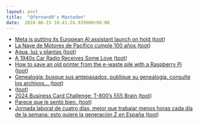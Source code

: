 ```yaml
---
layout: post
title:  "@fernand0's Mastodon"
date:  2024-06-15 10:41:24.939000+00:00
---
```

*  [Meta is putting its European AI assistant launch on hold ](https://www.theverge.com/2024/6/14/24178591/meta-ai-assistant-europe-ireland-privacy-objection) ([toot](https://mastodon.social/@fernand0/112620213694381529))
*  [La Nave de Motores de Pacífico cumple 100 años ](https://www.madridiario.es/movil/noticia/531796/retiro/la-nave-de-motores-de-pacifico-cumple-100-anos.htm) ([toot](https://mastodon.social/@fernand0/112620007917180503))
*  [Agua, luz y plantas ](https://www.flickr.com/photos/fernand0/53763795743) ([toot](https://mastodon.social/@fernand0/112619980299998612))
*  [A 1940s Car Radio Receives Some Love ](https://hackaday.com/2024/06/13/a-1940s-car-radio-receives-some-love) ([toot](https://mastodon.social/@fernand0/112619698497722777))
*  [How to save an old printer from the e-waste pile with a Raspberry Pi ](https://ounapuu.ee/posts/2024/06/12/save-old-printer) ([toot](https://mastodon.social/@fernand0/112619507614984734))
*  [Genealogía: busque sus antepasados, publique su genealogía, consulte los archivos...  ](https://es.geneanet.org/) ([toot](https://mastodon.social/@fernand0/112617998738786906))
*  [ ](https://mastodon.la/@oscoder) ([toot](https://mastodon.social/@fernand0/112616394332767842))
*  [2024 Business Card Challenge: T-800’s 555 Brain ](https://hackaday.com/2024/06/14/2024-business-card-challenge-t-800s-555-brain) ([toot](https://mastodon.social/@fernand0/112616103695289350))
*  [Parece que le sentó bien. ](https://avecesunafoto.wordpress.com/2024/06/14/parece-que-le-sento-bien) ([toot](https://mastodon.social/@fernand0/112615966531193999))
*  [Jornada laboral de cuatro días, mejor que trabajar menos horas cada día de la semana: esto quiere la generación Z en España ](https://www.genbeta.com/actualidad/jornada-laboral-cuatro-dias-mejor-que-trabajar-horas-cada-dia-semana-esto-quiere-generacion-z-espan) ([toot](https://mastodon.social/@fernand0/112615818970626563))
